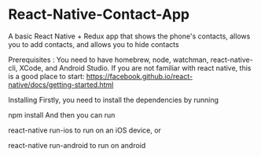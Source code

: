 # React-Native-Contact-App
A basic React Native + Redux app that shows the phone's contacts, allows you to add contacts, and allows you to hide contacts

Prerequisites :
You need to have homebrew, node, watchman, react-native-cli, XCode, and Android Studio. If you are not familiar with react native, this is a good place to start: https://facebook.github.io/react-native/docs/getting-started.html

Installing
Firstly, you need to install the dependencies by running

npm install
And then you can run

react-native run-ios
to run on an iOS device, or

react-native run-android
to run on android
